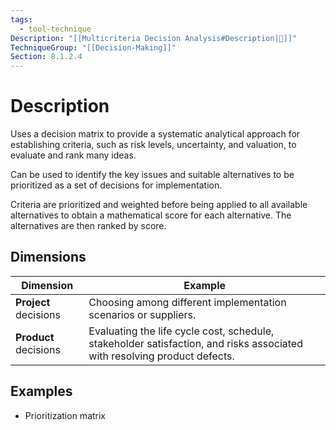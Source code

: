 ```yaml
---
tags:
  - tool-technique
Description: "[[Multicriteria Decision Analysis#Description|📝]]"
TechniqueGroup: "[[Decision-Making]]"
Section: 8.1.2.4
---
```

# Description
Uses a decision matrix to provide a systematic analytical approach for establishing criteria, such as risk levels, uncertainty, and valuation, to evaluate and rank many ideas.

Can be used to identify the key issues and suitable alternatives to be prioritized as a set of decisions for implementation.

Criteria are prioritized and weighted before being applied to all available alternatives to obtain a mathematical score for each alternative. The alternatives are then ranked by score.
## Dimensions
| Dimension | Example |
| ---- | ---- |
| **Project** decisions | Choosing among different implementation scenarios or suppliers. |
| **Product** decisions | Evaluating the life cycle cost, schedule, stakeholder satisfaction, and risks associated with resolving product defects. |
## Examples
- Prioritization matrix
